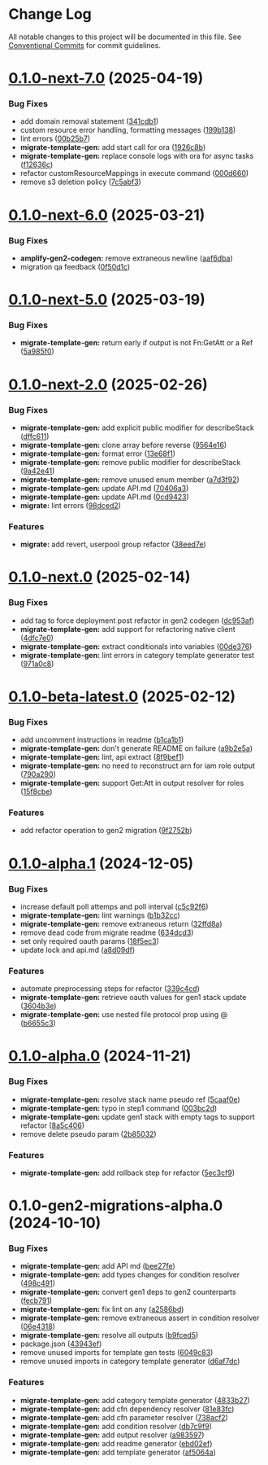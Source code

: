 # Change Log

All notable changes to this project will be documented in this file.
See [Conventional Commits](https://conventionalcommits.org) for commit guidelines.

# [0.1.0-next-7.0](https://github.com/aws-amplify/amplify-cli/compare/@aws-amplify/migrate-template-gen@0.1.0-next-6.0...@aws-amplify/migrate-template-gen@0.1.0-next-7.0) (2025-04-19)


### Bug Fixes

* add domain removal statement ([341cdb1](https://github.com/aws-amplify/amplify-cli/commit/341cdb19260cac829317518731cbae61c7394723))
* custom resource error handling, formatting messages ([199b138](https://github.com/aws-amplify/amplify-cli/commit/199b13815df81846abbbcd41793d1cccabae9533))
* lint errors ([00b25b7](https://github.com/aws-amplify/amplify-cli/commit/00b25b756915e40001d07eceb795aa1b35289cb3))
* **migrate-template-gen:** add start call for ora ([1926c8b](https://github.com/aws-amplify/amplify-cli/commit/1926c8b0b2511843ed9a94a718f4022bcdbc1e7c))
* **migrate-template-gen:** replace console logs with ora for async tasks ([f12636c](https://github.com/aws-amplify/amplify-cli/commit/f12636ce7f3db7741ab30aa2cbe24a3fb8b33991))
* refactor customResourceMappings in execute command ([000d660](https://github.com/aws-amplify/amplify-cli/commit/000d6608ade3ee4c65724df59200ffc00584e84c))
* remove s3 deletion policy ([7c5abf3](https://github.com/aws-amplify/amplify-cli/commit/7c5abf310df3c9c9ae60fd367d49bf402d248a97))





# [0.1.0-next-6.0](https://github.com/aws-amplify/amplify-cli/compare/@aws-amplify/migrate-template-gen@0.1.0-next-5.0...@aws-amplify/migrate-template-gen@0.1.0-next-6.0) (2025-03-21)


### Bug Fixes

* **amplify-gen2-codegen:** remove extraneous newline ([aaf6dba](https://github.com/aws-amplify/amplify-cli/commit/aaf6dba696091933bc99583a2262f23dc96ea0ec))
* migration qa feedback ([0f50d1c](https://github.com/aws-amplify/amplify-cli/commit/0f50d1c0ff2607c63cd3bcdd1589d38940a2b6d4))





# [0.1.0-next-5.0](https://github.com/aws-amplify/amplify-cli/compare/@aws-amplify/migrate-template-gen@0.1.0-next-2.0...@aws-amplify/migrate-template-gen@0.1.0-next-5.0) (2025-03-19)


### Bug Fixes

* **migrate-template-gen:** return early if output is not Fn:GetAtt or a Ref ([5a985f0](https://github.com/aws-amplify/amplify-cli/commit/5a985f0ea48a8b32ed51d04af83fbbf6baa29528))





# [0.1.0-next-2.0](https://github.com/aws-amplify/amplify-cli/compare/@aws-amplify/migrate-template-gen@0.1.0-next.0...@aws-amplify/migrate-template-gen@0.1.0-next-2.0) (2025-02-26)


### Bug Fixes

* **migrate-template-gen:** add explicit public modifier for describeStack ([dffc611](https://github.com/aws-amplify/amplify-cli/commit/dffc611ba019f7c08cce77f500d77f3becb86b86))
* **migrate-template-gen:** clone array before reverse ([9564e16](https://github.com/aws-amplify/amplify-cli/commit/9564e16ed0485e2937ffc2cbe17e5168dbb56672))
* **migrate-template-gen:** format error ([13e68f1](https://github.com/aws-amplify/amplify-cli/commit/13e68f1ae0f30b72f588ccc2a064632f361bedfa))
* **migrate-template-gen:** remove public modifier for describeStack ([9a42e41](https://github.com/aws-amplify/amplify-cli/commit/9a42e41fe9348e0d5ea8094b990d8cf8686c2433))
* **migrate-template-gen:** remove unused enum member ([a7d3f92](https://github.com/aws-amplify/amplify-cli/commit/a7d3f92363b5ea5ca83430bd0e446942162510ca))
* **migrate-template-gen:** update API.md ([70406a3](https://github.com/aws-amplify/amplify-cli/commit/70406a372fe6cde47332372f82efd8f8e1ab8246))
* **migrate-template-gen:** update API.md ([0cd9423](https://github.com/aws-amplify/amplify-cli/commit/0cd9423bf9a491d15743e715c28d08e0318b2664))
* **migrate:** lint errors ([98dced2](https://github.com/aws-amplify/amplify-cli/commit/98dced209aeea4c26aec86d3d5aba19830091b4a))


### Features

* **migrate:** add revert, userpool group refactor ([38eed7e](https://github.com/aws-amplify/amplify-cli/commit/38eed7e57e785cece232ce967ddc9171390af312))





# [0.1.0-next.0](https://github.com/aws-amplify/amplify-cli/compare/@aws-amplify/migrate-template-gen@0.1.0-beta-latest.0...@aws-amplify/migrate-template-gen@0.1.0-next.0) (2025-02-14)


### Bug Fixes

* add tag to force deployment post refactor in gen2 codegen ([dc953af](https://github.com/aws-amplify/amplify-cli/commit/dc953afd376eb6d7f36729580c9b2cc0a1a09652))
* **migrate-template-gen:** add support for refactoring native client ([4dfc7e0](https://github.com/aws-amplify/amplify-cli/commit/4dfc7e0887eb2e608894fb5f60ec44a133b42772))
* **migrate-template-gen:** extract conditionals into variables ([00de376](https://github.com/aws-amplify/amplify-cli/commit/00de3763843366746788931f9d149546b9d8038b))
* **migrate-template-gen:** lint errors in category template generator test ([971a0c8](https://github.com/aws-amplify/amplify-cli/commit/971a0c80afe1293eb519a0f9ffd57d06d5ddbefe))





# [0.1.0-beta-latest.0](https://github.com/aws-amplify/amplify-cli/compare/@aws-amplify/migrate-template-gen@0.1.0-alpha.1...@aws-amplify/migrate-template-gen@0.1.0-beta-latest.0) (2025-02-12)


### Bug Fixes

* add uncomment instructions in readme ([b1ca1b1](https://github.com/aws-amplify/amplify-cli/commit/b1ca1b1efe70425b97c9083f5ac47d71c32aaeb7))
* **migrate-template-gen:** don't generate README on failure ([a9b2e5a](https://github.com/aws-amplify/amplify-cli/commit/a9b2e5aa7a52ea0e534537f50cec81cd0649a984))
* **migrate-template-gen:** lint, api extract ([8f9bef1](https://github.com/aws-amplify/amplify-cli/commit/8f9bef120c282fdd49a2c5c9b321c3541e1bd163))
* **migrate-template-gen:** no need to reconstruct arn for iam role output ([790a290](https://github.com/aws-amplify/amplify-cli/commit/790a29056685278afe8ff99f41830f4b602334e8))
* **migrate-template-gen:** support Get:Att in output resolver for roles ([15f8cbe](https://github.com/aws-amplify/amplify-cli/commit/15f8cbe87c156f3d66dfcf544be9375f3549f80d))


### Features

* add refactor operation to gen2 migration ([9f2752b](https://github.com/aws-amplify/amplify-cli/commit/9f2752b9b116b81267cb6ac5f7fd0877781c9e7f))





# [0.1.0-alpha.1](https://github.com/aws-amplify/amplify-cli/compare/@aws-amplify/migrate-template-gen@0.1.0-alpha.0...@aws-amplify/migrate-template-gen@0.1.0-alpha.1) (2024-12-05)


### Bug Fixes

* increase default poll attemps and poll interval ([c5c92f6](https://github.com/aws-amplify/amplify-cli/commit/c5c92f65940a17f275a489477afa6b8a497e0654))
* **migrate-template-gen:** lint warnings ([b1b32cc](https://github.com/aws-amplify/amplify-cli/commit/b1b32cc798c025c936305b5fae56636916dde77f))
* **migrate-template-gen:** remove extraneous return ([32ffd8a](https://github.com/aws-amplify/amplify-cli/commit/32ffd8ab22170ae9f7fbebede42c779731f0e838))
* remove dead code from migrate readme ([634dcd3](https://github.com/aws-amplify/amplify-cli/commit/634dcd3f7301d8db5e80db3f206b94dc03895068))
* set only required oauth params ([18f5ec3](https://github.com/aws-amplify/amplify-cli/commit/18f5ec39e3cc4cdbc06aa7f16546a1cf70034445))
* update lock and api.md ([a8d09df](https://github.com/aws-amplify/amplify-cli/commit/a8d09df214c5f1182066a47183163e3a15a6f10f))


### Features

* automate preprocessing steps for refactor ([339c4cd](https://github.com/aws-amplify/amplify-cli/commit/339c4cd35fc7ecf4d579b1685676fb1eafdb2df5))
* **migrate-template-gen:** retrieve oauth values for gen1 stack update ([3604b3e](https://github.com/aws-amplify/amplify-cli/commit/3604b3e86c01b300dd4d3480e900646875bba0f7))
* **migrate-template-gen:** use nested file protocol prop using @ ([b6655c3](https://github.com/aws-amplify/amplify-cli/commit/b6655c38f62b1bfc039950fc9c555aa227d7d90d))





# [0.1.0-alpha.0](https://github.com/aws-amplify/amplify-cli/compare/@aws-amplify/migrate-template-gen@0.1.0-gen2-migrations-alpha.0...@aws-amplify/migrate-template-gen@0.1.0-alpha.0) (2024-11-21)


### Bug Fixes

* **migrate-template-gen:** resolve stack name pseudo ref ([5caaf0e](https://github.com/aws-amplify/amplify-cli/commit/5caaf0eb77b22355cb57d71af7f29d2b017fd39d))
* **migrate-template-gen:** typo in step1 command ([003bc2d](https://github.com/aws-amplify/amplify-cli/commit/003bc2d60383dfeb406b76ca7ee14df352191e31))
* **migrate-template-gen:** update gen1 stack with empty tags to support refactor ([8a5c406](https://github.com/aws-amplify/amplify-cli/commit/8a5c4069d041df9e7903abb767a8bd544dd23933))
* remove delete pseudo param ([2b85032](https://github.com/aws-amplify/amplify-cli/commit/2b85032b06555788869938b7552823da59a627c2))


### Features

* **migrate-template-gen:** add rollback step for refactor ([5ec3cf9](https://github.com/aws-amplify/amplify-cli/commit/5ec3cf96582a8a7669ec1305cee73aec9e9099c1))





# 0.1.0-gen2-migrations-alpha.0 (2024-10-10)


### Bug Fixes

* **migrate-template-gen:** add API md ([bee27fe](https://github.com/aws-amplify/amplify-cli/commit/bee27fedb976468bd8cfef0f476f1dc9913dd679))
* **migrate-template-gen:** add types changes for condition resolver ([498c491](https://github.com/aws-amplify/amplify-cli/commit/498c491505279b768455699bc4e3db93d7e8e0f8))
* **migrate-template-gen:** convert gen1 deps to gen2 counterparts ([fecb791](https://github.com/aws-amplify/amplify-cli/commit/fecb7917747784ccef2d8a06aac2e7ad63d34282))
* **migrate-template-gen:** fix lint on any ([a2586bd](https://github.com/aws-amplify/amplify-cli/commit/a2586bd658031039ba2c431451b33c780ffa17d4))
* **migrate-template-gen:** remove extraneous assert in condition resolver ([06e4318](https://github.com/aws-amplify/amplify-cli/commit/06e4318b20a638ec27a4d6df8663ca069fde8773))
* **migrate-template-gen:** resolve all outputs ([b9fced5](https://github.com/aws-amplify/amplify-cli/commit/b9fced542958d94167ca80efe80f1d43b20931eb))
* package.json ([43943ef](https://github.com/aws-amplify/amplify-cli/commit/43943ef1746a2e5d1562faff867b71070d3cc39e))
* remove unused imports for template gen tests ([6049c83](https://github.com/aws-amplify/amplify-cli/commit/6049c833350025155160bfec5ebdd0355cc125c1))
* remove unused imports in category template generator ([d6af7dc](https://github.com/aws-amplify/amplify-cli/commit/d6af7dcbe12c25e18fca4e6f6ac675b3dab505de))


### Features

* **migrate-template-gen:** add category template generator ([4833b27](https://github.com/aws-amplify/amplify-cli/commit/4833b2765b43df67523fe2ef733121da40f196e0))
* **migrate-template-gen:** add cfn dependency resolver ([81e83fc](https://github.com/aws-amplify/amplify-cli/commit/81e83fc91d5d7c61188da1dae44e627827933f6f))
* **migrate-template-gen:** add cfn parameter resolver ([738acf2](https://github.com/aws-amplify/amplify-cli/commit/738acf25b8c1502ed740ba6fca5aa21b5575862c))
* **migrate-template-gen:** add condition resolver ([db7c9f9](https://github.com/aws-amplify/amplify-cli/commit/db7c9f980553bc14f00971a6d45c14183bc9ec0e))
* **migrate-template-gen:** add output resolver ([a983597](https://github.com/aws-amplify/amplify-cli/commit/a98359783aa85d8c0a5a47d5b8bc424f08f5f478))
* **migrate-template-gen:** add readme generator ([ebd02ef](https://github.com/aws-amplify/amplify-cli/commit/ebd02efb22f187c163db694f4eabd584a43d9873))
* **migrate-template-gen:** add template generator ([af5064a](https://github.com/aws-amplify/amplify-cli/commit/af5064af4400c2282fc26ed3c490a3dd55ffdb32))
